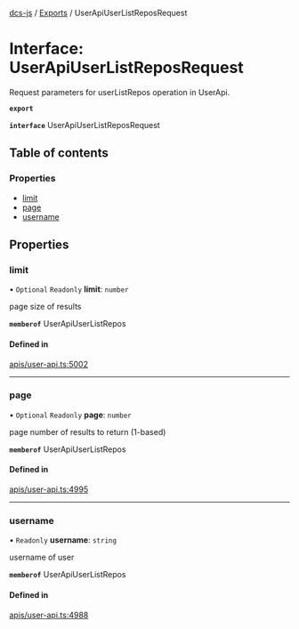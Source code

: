 [dcs-js](../README.md) / [Exports](../modules.md) / UserApiUserListReposRequest

# Interface: UserApiUserListReposRequest

Request parameters for userListRepos operation in UserApi.

**`export`**

**`interface`** UserApiUserListReposRequest

## Table of contents

### Properties

- [limit](UserApiUserListReposRequest.md#limit)
- [page](UserApiUserListReposRequest.md#page)
- [username](UserApiUserListReposRequest.md#username)

## Properties

### <a id="limit" name="limit"></a> limit

• `Optional` `Readonly` **limit**: `number`

page size of results

**`memberof`** UserApiUserListRepos

#### Defined in

[apis/user-api.ts:5002](https://github.com/unfoldingWord/dcs-js/blob/b29eb7a/apis/user-api.ts#L5002)

___

### <a id="page" name="page"></a> page

• `Optional` `Readonly` **page**: `number`

page number of results to return (1-based)

**`memberof`** UserApiUserListRepos

#### Defined in

[apis/user-api.ts:4995](https://github.com/unfoldingWord/dcs-js/blob/b29eb7a/apis/user-api.ts#L4995)

___

### <a id="username" name="username"></a> username

• `Readonly` **username**: `string`

username of user

**`memberof`** UserApiUserListRepos

#### Defined in

[apis/user-api.ts:4988](https://github.com/unfoldingWord/dcs-js/blob/b29eb7a/apis/user-api.ts#L4988)
